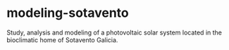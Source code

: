 # modeling-sotavento
Study, analysis and modeling of a photovoltaic solar system located in the bioclimatic home of Sotavento Galicia.
